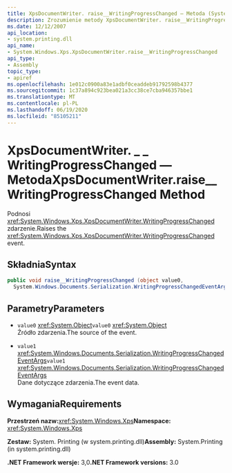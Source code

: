 ```yaml
---
title: XpsDocumentWriter. raise__WritingProgressChanged — Metoda (System. Windows. XPS)
description: Zrozumienie metody XpsDocumentWriter. raise__WritingProgressChanged, która wywołuje zdarzenie WritingProgressChanged dla dokumentu XPS w programie .NET.
ms.date: 12/12/2007
api_location:
- system.printing.dll
api_name:
- System.Windows.Xps.XpsDocumentWriter.raise__WritingProgressChanged
api_type:
- Assembly
topic_type:
- apiref
ms.openlocfilehash: 1e012c0900a83e1adbf0ceaddeb91792598b4377
ms.sourcegitcommit: 1c37a894c923bea021a3cc38ce7cba946357bbe1
ms.translationtype: MT
ms.contentlocale: pl-PL
ms.lasthandoff: 06/19/2020
ms.locfileid: "85105211"
---
```

# <a name="xpsdocumentwriterraise__writingprogresschanged-method"></a><span data-ttu-id="daf21-103">XpsDocumentWriter. \_ \_ WritingProgressChanged — Metoda</span><span class="sxs-lookup"><span data-stu-id="daf21-103">XpsDocumentWriter.raise\_\_WritingProgressChanged Method</span></span>

<span data-ttu-id="daf21-104">Podnosi <xref:System.Windows.Xps.XpsDocumentWriter.WritingProgressChanged> zdarzenie.</span><span class="sxs-lookup"><span data-stu-id="daf21-104">Raises the <xref:System.Windows.Xps.XpsDocumentWriter.WritingProgressChanged> event.</span></span>

## <a name="syntax"></a><span data-ttu-id="daf21-105">Składnia</span><span class="sxs-lookup"><span data-stu-id="daf21-105">Syntax</span></span>

```csharp
public void raise__WritingProgressChanged (object value0,
  System.Windows.Documents.Serialization.WritingProgressChangedEventArgs value1);
```

## <a name="parameters"></a><span data-ttu-id="daf21-106">Parametry</span><span class="sxs-lookup"><span data-stu-id="daf21-106">Parameters</span></span>

- <span data-ttu-id="daf21-107">`value0` <xref:System.Object></span><span class="sxs-lookup"><span data-stu-id="daf21-107">`value0` <xref:System.Object></span></span>  
  <span data-ttu-id="daf21-108">Źródło zdarzenia.</span><span class="sxs-lookup"><span data-stu-id="daf21-108">The source of the event.</span></span>

- <span data-ttu-id="daf21-109">`value1`  <xref:System.Windows.Documents.Serialization.WritingProgressChangedEventArgs></span><span class="sxs-lookup"><span data-stu-id="daf21-109">`value1`  <xref:System.Windows.Documents.Serialization.WritingProgressChangedEventArgs></span></span>  
  <span data-ttu-id="daf21-110">Dane dotyczące zdarzenia.</span><span class="sxs-lookup"><span data-stu-id="daf21-110">The event data.</span></span>
  
## <a name="requirements"></a><span data-ttu-id="daf21-111">Wymagania</span><span class="sxs-lookup"><span data-stu-id="daf21-111">Requirements</span></span>

<span data-ttu-id="daf21-112">**Przestrzeń nazw:**<xref:System.Windows.Xps></span><span class="sxs-lookup"><span data-stu-id="daf21-112">**Namespace:** <xref:System.Windows.Xps></span></span>

<span data-ttu-id="daf21-113">**Zestaw:** System. Printing (w system.printing.dll)</span><span class="sxs-lookup"><span data-stu-id="daf21-113">**Assembly:** System.Printing (in system.printing.dll)</span></span>

<span data-ttu-id="daf21-114">**.NET Framework wersje:** 3,0</span><span class="sxs-lookup"><span data-stu-id="daf21-114">**.NET Framework versions:** 3.0</span></span>
